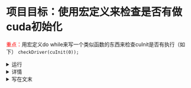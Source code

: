 # 项目目标：使用宏定义来检查是否有做cuda初始化

<span style='color:red'>重点：</span>用宏定义do while来写一个类似函数的东西来检查cuInit是否有执行（如下）
    `checkDriver(cuInit(0));`

<details> <!-- run -->
<summary> 运行 </summary>

`make run`
</details> <!-- run -->


<details> <!--详情-->
<summary> 详情 </summary>

1. CUDA driver需要做显式的初始化`cuInit(0)`，否则其他API都会返回`CUDA_ERROR_NOT_INITIALIZED`;
2. 采用宏定义可以在每次调用API前都检查初始化;
3. 宏定义中的`do...while(0)`使用：\
   虽然`do...while(0)`与顺序执行`...`效果一样，但前者可保证程序的正确性，例如：
   ```cpp
   #define swap(a, b){a = a+b; b = a-b;}

    int main()
    {
        int a = 3, b = 2;
        if(1)
            swap(a,b);
        else
            a = b = 0;
        return 0;
    }
   ```
   替换后看起来似乎没有问题，但会多一个`;`,从而使得编译错误：
    ```cpp
    int main()
    {
        int a = 3, b = 2;
        if(1)
        {
            a = a+b; 
            b = a-b;
        };
        else
            a = b = 0;
        return 0;
    }
    ```

    虽然可以去掉`swap(a,b);`中的`;`可以解决问题，但不太符合编码习惯
    因此宏的编写者统一使用`do...while(0)`解决这个问题
    但是你们不觉得在宏定义中写函数很丑嘛！要不断用`\`来换行
    下一节介绍一种优雅的写法

</details> <!--详情-->


<details> <!--写在文末 -->
<summary> 写在文末 </summary>

- CUDA的在线文档地址：
  1. https://developer.nvidia.com/cuda-toolkit-archive
  2. https://docs.nvidia.com/cuda/archive/11.2.0/

- 如果报错，提示nvcc错误
  - 对于gcc版本大于等于8的不支持，需要修改Makefile中的g++为g++7或者更低
</details> <!--写在文末 -->



